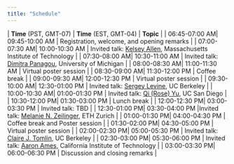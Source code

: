 ```yaml
---
title: "Schedule"
---
```


| **Time** (PST, GMT-07) | **Time** (EST, GMT-04) | **Topic**                                                                                                                                         |
| 06:45-07:00 AM| 09:45-10:00 AM | Registration, welcome, and opening remarks                                                                                                        |
| 07:00-07:30 AM| 10:00-10:30 AM |  Invited talk: [Kelsey Allen](https://web.mit.edu/krallen/www/), Massachusetts Institute of Technology                                            |
| 07:30-08:00 AM| 10:30-11:00 AM | Invited talk: [Dimitra Panagou](http://www-personal.umich.edu/~dpanagou/), University of Michigan                                                 |
| 08:00-08:30 AM| 11:00-11:30 AM | Virtual poster session                                                                                                               |
| 08:30-09:00 AM| 11:30-12:00 PM | Coffee break                                                                                                                                      |
| 09:00-09:30 AM| 12:00-12:30 PM | Virtual poster session                                                                                                                         |
| 09:30-10:00 AM| 12:30-01:00 PM | Invited talk: [Sergey Levine](https://people.eecs.berkeley.edu/~svlevine/), UC Berkeley                                                          |
| 10:00-10:30 AM| 01:00-01:30 PM | Invited talk:  [Qi (Rose) Yu](http://roseyu.com/),  UC San Diego                                                                                  |
| 10:30-12:00 PM| 01:30-03:00 PM | Lunch break                                                                                                                                       |
| 12:00-12:30 PM| 03:00-03:30 PM | Invited talk: TBD |
| 12:30-01:00 PM| 03:30-04:00 PM |Invited talk: [Melanie N. Zeilinger](https://mavt.ethz.ch/the-department/people/person-detail.MTQyNzM3.TGlzdC81NTMsLTY5MzYxOTMw.html), ETH Zurich |
| 01:00-01:30 PM| 04:00-04:30 PM | Coffee break and Poster session                                                                                                                   |
| 01:30-02:00 PM| 04:30-05:00 PM | Virtual poster session                                                                                                                     |
| 02:00-02:30 PM| 05:00-05:30 PM |  Invited talk: [Claire J. Tomlin](https://people.eecs.berkeley.edu/~tomlin/), UC Berkeley                                             | 
| 02:30-03:00 PM| 05:30-06:00 PM | Invited talk: [Aaron Ames](http://ames.caltech.edu/), California Institute of Technology                                                          |
| 03:00-03:30 PM| 06:00-06:30 PM | Discussion and closing remarks                                                                                                              |

